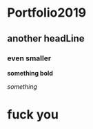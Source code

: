 # Portfolio2019

## another headLine

### even smaller

**something bold**

_something_

# fuck you
